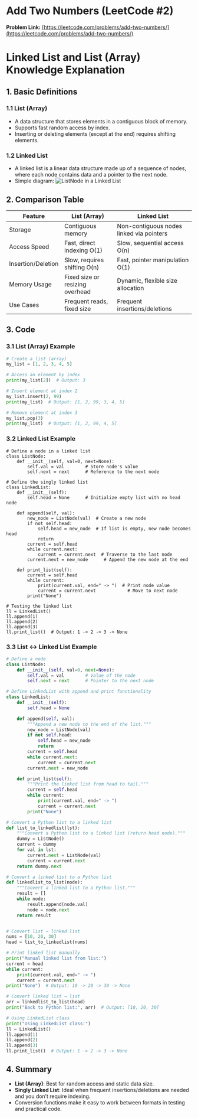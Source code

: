 # Add Two Numbers (LeetCode #2)

**Problem Link:** [https://leetcode.com/problems/add-two-numbers/](https://leetcode.com/problems/add-two-numbers/)

# Linked List and List (Array) Knowledge Explanation

## 1. Basic Definitions

### 1.1 List (Array)
- A data structure that stores elements in a contiguous block of memory.
- Supports fast random access by index.
- Inserting or deleting elements (except at the end) requires shifting elements.

### 1.2 Linked List
- A linked list is a linear data structure made up of a sequence of nodes, where each node contains data and a pointer to the next node.
- Simple diagram:
![ListNode in a Linked List](https://media.geeksforgeeks.org/wp-content/uploads/20220712172013/Singlelinkedlist.png)


## 2. Comparison Table

| Feature           | List (Array)               | Linked List                 |
|-------------------|----------------------------|----------------------------|
| Storage           | Contiguous memory          | Non-contiguous nodes linked via pointers |
| Access Speed      | Fast, direct indexing O(1) | Slow, sequential access O(n) |
| Insertion/Deletion| Slow, requires shifting O(n) | Fast, pointer manipulation O(1) |
| Memory Usage      | Fixed size or resizing overhead | Dynamic, flexible size allocation |
| Use Cases         | Frequent reads, fixed size | Frequent insertions/deletions |



## 3. Code

### 3.1 List (Array) Example

```python
# Create a list (array)
my_list = [1, 2, 3, 4, 5]

# Access an element by index
print(my_list[2])  # Output: 3

# Insert element at index 2
my_list.insert(2, 99)  
print(my_list)  # Output: [1, 2, 99, 3, 4, 5]

# Remove element at index 3
my_list.pop(3)  
print(my_list)  # Output: [1, 2, 99, 4, 5]
```
### 3.2 Linked List Example
```
# Define a node in a linked list
class ListNode:
    def __init__(self, val=0, next=None):
        self.val = val        # Store node's value
        self.next = next      # Reference to the next node

# Define the singly linked list
class LinkedList:
    def __init__(self):
        self.head = None      # Initialize empty list with no head node

    def append(self, val):
        new_node = ListNode(val)  # Create a new node
        if not self.head:
            self.head = new_node  # If list is empty, new node becomes head
            return
        current = self.head
        while current.next:
            current = current.next  # Traverse to the last node
        current.next = new_node      # Append the new node at the end

    def print_list(self):
        current = self.head
        while current:
            print(current.val, end=" -> ")  # Print node value
            current = current.next            # Move to next node
        print("None")

# Testing the linked list
ll = LinkedList()
ll.append(1)
ll.append(2)
ll.append(3)
ll.print_list()  # Output: 1 -> 2 -> 3 -> None
```
### 3.3 List ↔ Linked List Example
```python
# Define a node
class ListNode:
    def __init__(self, val=0, next=None):
        self.val = val        # Value of the node
        self.next = next      # Pointer to the next node

# Define LinkedList with append and print functionality
class LinkedList:
    def __init__(self):
        self.head = None

    def append(self, val):
        """Append a new node to the end of the list."""
        new_node = ListNode(val)
        if not self.head:
            self.head = new_node
            return
        current = self.head
        while current.next:
            current = current.next
        current.next = new_node

    def print_list(self):
        """Print the linked list from head to tail."""
        current = self.head
        while current:
            print(current.val, end=" -> ")
            current = current.next
        print("None")

# Convert a Python list to a linked list
def list_to_linkedlist(lst):
    """Convert a Python list to a linked list (return head node)."""
    dummy = ListNode()
    current = dummy
    for val in lst:
        current.next = ListNode(val)
        current = current.next
    return dummy.next

# Convert a linked list to a Python list
def linkedlist_to_list(node):
    """Convert a linked list to a Python list."""
    result = []
    while node:
        result.append(node.val)
        node = node.next
    return result


# Convert list → linked list
nums = [10, 20, 30]
head = list_to_linkedlist(nums)

# Print linked list manually
print("Manual linked list from list:")
current = head
while current:
    print(current.val, end=" -> ")
    current = current.next
print("None")  # Output: 10 -> 20 -> 30 -> None

# Convert linked list → list
arr = linkedlist_to_list(head)
print("Back to Python list:", arr)  # Output: [10, 20, 30]

# Using LinkedList class
print("Using LinkedList class:")
ll = LinkedList()
ll.append(1)
ll.append(2)
ll.append(3)
ll.print_list()  # Output: 1 -> 2 -> 3 -> None
```
## 4. Summary

- **List (Array)**: Best for random access and static data size.
- **Singly Linked List**: Ideal when frequent insertions/deletions are needed and you don’t require indexing.
- Conversion functions make it easy to work between formats in testing and practical code.